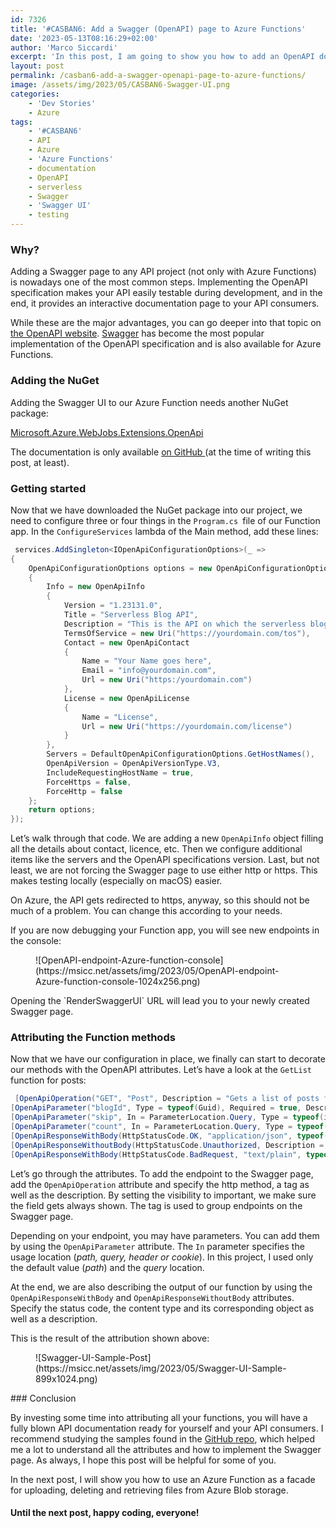 ```yaml
---
id: 7326
title: '#CASBAN6: Add a Swagger (OpenAPI) page to Azure Functions'
date: '2023-05-13T08:16:29+02:00'
author: 'Marco Siccardi'
excerpt: 'In this post, I am going to show you how to add an OpenAPI documentation page with Swagger to Azure Functions.'
layout: post
permalink: /casban6-add-a-swagger-openapi-page-to-azure-functions/
image: /assets/img/2023/05/CASBAN6-Swagger-UI.png
categories:
    - 'Dev Stories'
    - Azure
tags:
    - '#CASBAN6'
    - API
    - Azure
    - 'Azure Functions'
    - documentation
    - OpenAPI
    - serverless
    - Swagger
    - 'Swagger UI'
    - testing
---
```


### Why?

Adding a Swagger page to any API project (not only with Azure Functions) is nowadays one of the most common steps. Implementing the OpenAPI specification makes your API easily testable during development, and in the end, it provides an interactive documentation page to your API consumers.

While these are the major advantages, you can go deeper into that topic on [the OpenAPI website](https://www.openapis.org/what-is-openapi). [Swagger](https://swagger.io/) has become the most popular implementation of the OpenAPI specification and is also available for Azure Functions.

### Adding the NuGet

Adding the Swagger UI to our Azure Function needs another NuGet package:

[Microsoft.Azure.WebJobs.Extensions.OpenApi](https://www.nuget.org/packages/Microsoft.Azure.WebJobs.Extensions.OpenApi)

The documentation is only available [on GitHub ](https://github.com/Azure/azure-functions-openapi-extension/tree/main/docs)(at the time of writing this post, at least).

### Getting started

Now that we have downloaded the NuGet package into our project, we need to configure three or four things in the `Program.cs `file of our Function app. In the `ConfigureServices` lambda of the Main method, add these lines:

``` csharp
 services.AddSingleton<IOpenApiConfigurationOptions>(_ =>
{
    OpenApiConfigurationOptions options = new OpenApiConfigurationOptions
    {
        Info = new OpenApiInfo
        {
            Version = "1.23131.0",
            Title = "Serverless Blog API",
            Description = "This is the API on which the serverless blog engine is running.",
            TermsOfService = new Uri("https://yourdomain.com/tos"),
            Contact = new OpenApiContact
            {
                Name = "Your Name goes here",
                Email = "info@yourdomain.com",
                Url = new Uri("https:/yourdomain.com")
            },
            License = new OpenApiLicense
            {
                Name = "License",
                Url = new Uri("https://yourdomain.com/license")
            }
        },
        Servers = DefaultOpenApiConfigurationOptions.GetHostNames(),
        OpenApiVersion = OpenApiVersionType.V3,
        IncludeRequestingHostName = true,
        ForceHttps = false,
        ForceHttp = false
    };
    return options;
});
```
 
Let’s walk through that code. We are adding a new `OpenApiInfo` object filling all the details about contact, licence, etc. Then we configure additional items like the servers and the OpenAPI specifications version. Last, but not least, we are not forcing the Swagger page to use either http or https. This makes testing locally (especially on macOS) easier.

On Azure, the API gets redirected to https, anyway, so this should not be much of a problem. You can change this according to your needs.

If you are now debugging your Function app, you will see new endpoints in the console:

<div class="wp-block-image"><figure class="aligncenter size-large is-resized">![OpenAPI-endpoint-Azure-function-console](https://msicc.net/assets/img/2023/05/OpenAPI-endpoint-Azure-function-console-1024x256.png)</figure></div>Opening the `RenderSwaggerUI` URL will lead you to your newly created Swagger page.

### Attributing the Function methods

Now that we have our configuration in place, we finally can start to decorate our methods with the OpenAPI attributes. Let’s have a look at the `GetList` function for posts:

``` csharp
 [OpenApiOperation("GET", "Post", Description = "Gets a list of posts from the database.", Visibility = OpenApiVisibilityType.Important)]
[OpenApiParameter("blogId", Type = typeof(Guid), Required = true, Description = "Id of the blog on which the posts exist", Visibility = OpenApiVisibilityType.Important)]
[OpenApiParameter("skip", In = ParameterLocation.Query, Type = typeof(int), Required = true, Description = "skips the specified amount of entries from the results", Visibility = OpenApiVisibilityType.Important)]
[OpenApiParameter("count", In = ParameterLocation.Query, Type = typeof(int), Required = true, Description = "how many results are being returned per request", Visibility = OpenApiVisibilityType.Important)]
[OpenApiResponseWithBody(HttpStatusCode.OK, "application/json", typeof(Post), Description = "Gets a list of posts")]
[OpenApiResponseWithoutBody(HttpStatusCode.Unauthorized, Description = "Response for unauthenticated requests.")]
[OpenApiResponseWithBody(HttpStatusCode.BadRequest, "text/plain", typeof(string), Description = "Request cannot not be processed, see response body why")]
```
 
Let’s go through the attributes. To add the endpoint to the Swagger page, add the `OpenApiOperation` attribute and specify the http method, a tag as well as the description. By setting the visibility to important, we make sure the field gets always shown. The tag is used to group endpoints on the Swagger page.

Depending on your endpoint, you may have parameters. You can add them by using the `OpenApiParameter` attribute. The `In` parameter specifies the usage location (*path, query, header or cookie*). In this project, I used only the default value (*path*) and the *query* location.

At the end, we are also describing the output of our function by using the `OpenApiResponseWithBody` and `OpenApiResponseWithoutBody` attributes. Specify the status code, the content type and its corresponding object as well as a description.

This is the result of the attribution shown above:

<div class="wp-block-image"><figure class="aligncenter size-large is-resized">![Swagger-UI-Sample-Post](https://msicc.net/assets/img/2023/05/Swagger-UI-Sample-899x1024.png)</figure></div>### Conclusion

By investing some time into attributing all your functions, you will have a fully blown API documentation ready for yourself and your API consumers. I recommend studying the samples found in the [GitHub repo](https://github.com/Azure/azure-functions-openapi-extension/tree/main/samples), which helped me a lot to understand all the attributes and how to implement the Swagger page. As always, I hope this post will be helpful for some of you.

In the next post, I will show you how to use an Azure Function as a facade for uploading, deleting and retrieving files from Azure Blob storage.

#### Until the next post, happy coding, everyone!